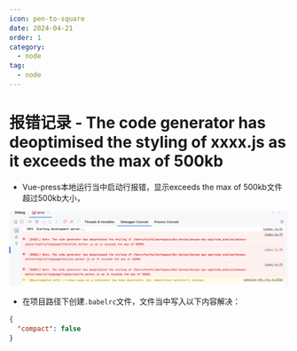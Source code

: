 ```yaml
---
icon: pen-to-square
date: 2024-04-21
order: 1
category:
  - node
tag:
  - node
---
```

# 报错记录 - The code generator has deoptimised the styling of xxxx.js as it exceeds the max of 500kb
- Vue-press本地运行当中启动行报错，显示exceeds the max of 500kb文件超过500kb大小，

![image-20240312135254136](./images/image-20240312135254136.png)

- 在项目路径下创建`.babelrc`文件，文件当中写入以下内容解决：

```json
{
  "compact": false
}
```